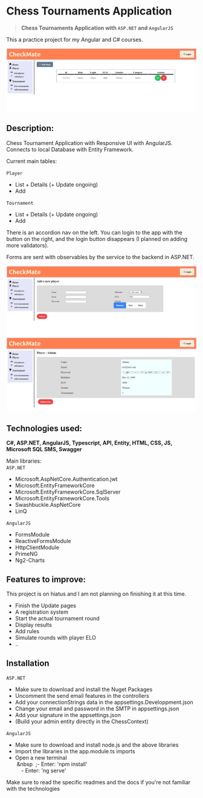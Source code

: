 # Chess Tournaments Application
> **Chess Tournaments Application with `ASP.NET` and `AngularJS`**  

This a practice project for my Angular and C# courses.

![Chess Application Angular](chess1.JPG)

## Description:  
Chess Tournament Application with Responsive UI with AngularJS. 
Connects to local Database with Entity Framework. 

Current main tables:

`Player`  
 - List + Details (+ Update ongoing)
 - Add  
 
`Tournament`  
 - List + Details (+ Update ongoing)
 - Add
 
There is an accordion nav on the left. You can login to the app with the button on the right, and the login button disappears (I planned on adding more validators).   

Forms are sent with observables by the service to the backend in ASP.NET.


![Chess Application Angular](chess2.JPG)  
![Chess Application Angular](chess3.JPG)

## Technologies used:
**C#, ASP.NET, AngularJS, Typescript, API, Entity, HTML, CSS, JS, Microsoft SQL SMS, Swagger**

Main libraries:   
`ASP.NET`
 - Microsoft.AspNetCore.Authentication.jwt 
 - Microsoft.EntityFrameworkCore
 - Microsoft.EntityFrameworkCore.SqlServer
 - Microsoft.EntityFrameworkCore.Tools 
 - Swashbuckle.AspNetCore  
 - LinQ

 `AngularJS`
 - FormsModule  
 - ReactiveFormsModule  
 - HttpClientModule  
 - PrimeNG  
 - Ng2-Charts

## Features to improve:

This project is on hiatus and I am not planning on finishing it at this time.   
- Finish the Update pages
- A registration system
- Start the actual tournament round 
- Display results
- Add rules
- Simulate rounds with player ELO  
- ..  

## Installation  
`ASP.NET`   

- Make sure to download and install the Nuget Packages  
- Uncomment the send email features in the controllers  
- Add your connectionStrings data in the appsettings.Developpment.json  
- Change your email and password in the SMTP in appsettings.json  
- Add your signature in the appsettings.json  
- (Build your admin entity directly in the ChessContext)  


`AngularJS`   

- Make sure to download and install node.js and the above libraries
- Import the libraries in the app.module.ts imports
- Open a new terminal  
&nbsp;&nbsp&nbsp;&nbsp;;- Enter: 'npm install'  
&nbsp;&nbsp;&nbsp;&nbsp;- Enter: 'ng serve'  

Make sure to read the specific readmes and the docs if you're not familiar with the technologies
